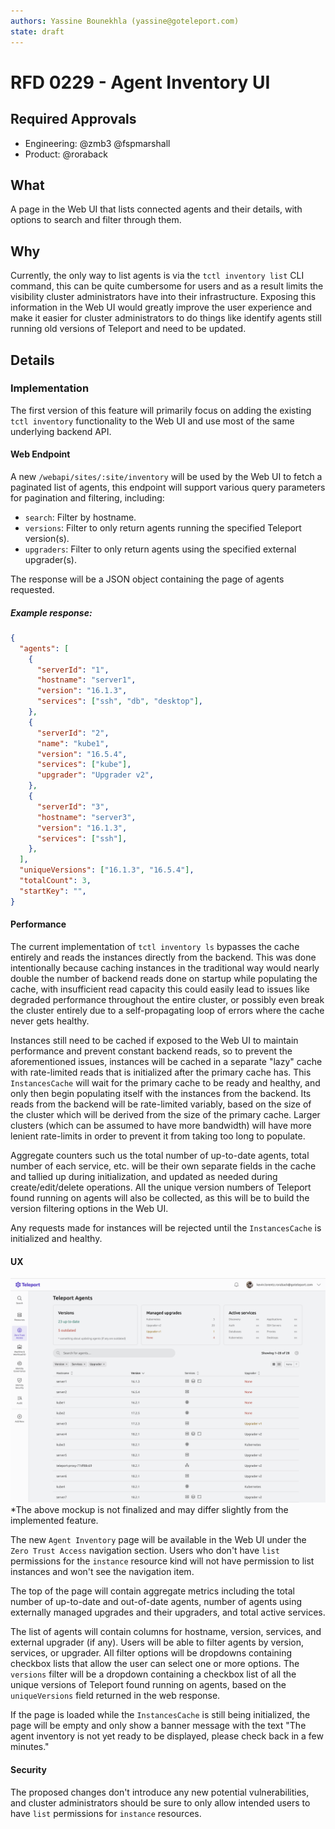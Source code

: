 ```yaml
---
authors: Yassine Bounekhla (yassine@goteleport.com)
state: draft
---
```


# RFD 0229 - Agent Inventory UI

## Required Approvals

- Engineering: @zmb3 @fspmarshall
- Product: @roraback

## What

A page in the Web UI that lists connected agents and their details, with options to search and filter through them.

## Why

Currently, the only way to list agents is via the `tctl inventory list` CLI command, this can be quite cumbersome for users 
and as a result limits the visibility cluster administrators have into their infrastructure. Exposing this information in the 
Web UI would greatly improve the user experience and make it easier for cluster administrators to do things like identify agents
still running old versions of Teleport and need to be updated.

## Details

### Implementation

The first version of this feature will primarily focus on adding the existing `tctl inventory` functionality to the Web UI and use
most of the same underlying backend API.

#### Web Endpoint

A new `/webapi/sites/:site/inventory` will be used by the Web UI to fetch a paginated list of agents, this endpoint will support 
various query parameters for pagination and filtering, including:

- `search`: Filter by hostname.
- `versions`: Filter to only return agents running the specified Teleport version(s).
- `upgraders`: Filter to only return agents using the specified external upgrader(s).

The response will be a JSON object containing the page of agents requested.

##### Example response:

```json
{
  "agents": [
    {
      "serverId": "1",
      "hostname": "server1",
      "version": "16.1.3",
      "services": ["ssh", "db", "desktop"],
    },
    {
      "serverId": "2",
      "name": "kube1",
      "version": "16.5.4",
      "services": ["kube"],
      "upgrader": "Upgrader v2",
    },
    {
      "serverId": "3",
      "hostname": "server3",
      "version": "16.1.3",
      "services": ["ssh"],
    },
  ],
  "uniqueVersions": ["16.1.3", "16.5.4"],
  "totalCount": 3,
  "startKey": "",
}
```

#### Performance

The current implementation of `tctl inventory ls` bypasses the cache entirely and reads the instances directly from the backend.
This was done intentionally because caching instances in the traditional way would nearly double the number of backend reads done
on startup while populating the cache, with insufficient read capacity this could easily lead to issues like degraded performance
throughout the entire cluster, or possibly even break the cluster entirely due to a self-propagating loop of errors where
the cache never gets healthy.

Instances still need to be cached if exposed to the Web UI to maintain performance and prevent constant backend reads, so to
prevent the aforementioned issues, instances will be cached in a separate "lazy" cache with rate-limited reads that is
initialized after the primary cache has. This `InstancesCache` will wait for the primary cache to be ready and healthy, and only
then begin populating itself with the instances from the backend. Its reads from the backend will be rate-limited variably, 
based on the size of the cluster which will be derived from the size of the primary cache. Larger clusters (which can be assumed
to have more bandwidth) will have more lenient rate-limits in order to prevent it from taking too long to populate.

Aggregate counters such us the total number of up-to-date agents, total number of each service, etc. will be their own separate
fields in the cache and tallied up during initialization, and updated as needed during create/edit/delete operations. All 
the unique version numbers of Teleport found running on agents will also be collected, as this will be to build the version
filtering options in the Web UI.

Any requests made for instances will be rejected until the `InstancesCache` is initialized and healthy.

#### UX

![](assets/0229-agent-inventory-mockup.png)
*The above mockup is not finalized and may differ slightly from the implemented feature.

The new `Agent Inventory` page will be available in the Web UI under the `Zero Trust Access` navigation section. Users who don't
have `list` permissions for the `instance` resource kind will not have permission to list instances and won't see the navigation
item.

The top of the page will contain aggregate metrics including the total number of up-to-date and out-of-date agents, number of 
agents using externally managed upgrades and their upgraders, and total active services.

The list of agents will contain columns for hostname, version, services, and external upgrader (if any). Users will be able
to filter agents by version, services, or upgrader. All filter options will be dropdowns containing checkbox lists that allow 
the user can select one or more options. The `versions` filter will be a dropdown containing a checkbox list of 
all the unique versions of Teleport found running on agents, based on the `uniqueVersions` field returned in the web response.

If the page is loaded while the `InstancesCache` is still being initialized, the page will be empty and only show a banner message
with the text "The agent inventory is not yet ready to be displayed, please check back in a few minutes."

#### Security

The proposed changes don't introduce any new potential vulnerabilities, and cluster administrators should be sure to only
allow intended users to have `list` permissions for `instance` resources.